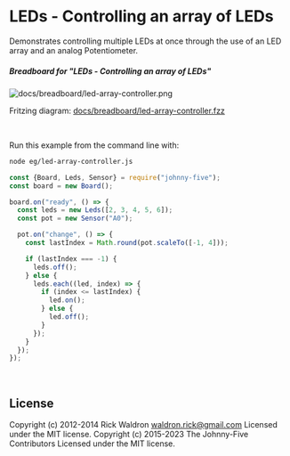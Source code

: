 <!--remove-start-->

# LEDs - Controlling an array of LEDs

<!--remove-end-->


Demonstrates controlling multiple LEDs at once through the use of an LED array and an analog Potentiometer.





##### Breadboard for "LEDs - Controlling an array of LEDs"



![docs/breadboard/led-array-controller.png](breadboard/led-array-controller.png)<br>

Fritzing diagram: [docs/breadboard/led-array-controller.fzz](breadboard/led-array-controller.fzz)

&nbsp;




Run this example from the command line with:
```bash
node eg/led-array-controller.js
```


```javascript
const {Board, Leds, Sensor} = require("johnny-five");
const board = new Board();

board.on("ready", () => {
  const leds = new Leds([2, 3, 4, 5, 6]);
  const pot = new Sensor("A0");

  pot.on("change", () => {
    const lastIndex = Math.round(pot.scaleTo([-1, 4]));

    if (lastIndex === -1) {
      leds.off();
    } else {
      leds.each((led, index) => {
        if (index <= lastIndex) {
          led.on();
        } else {
          led.off();
        }
      });
    }
  });
});

```








&nbsp;

<!--remove-start-->

## License
Copyright (c) 2012-2014 Rick Waldron <waldron.rick@gmail.com>
Licensed under the MIT license.
Copyright (c) 2015-2023 The Johnny-Five Contributors
Licensed under the MIT license.

<!--remove-end-->
